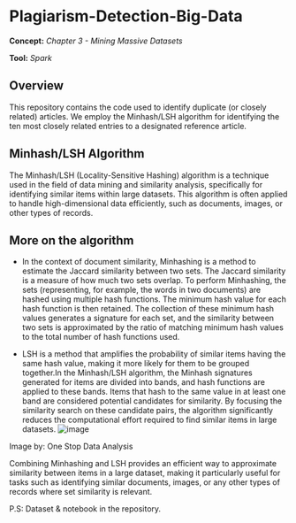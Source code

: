 # Plagiarism-Detection-Big-Data
**Concept:** _Chapter 3 - Mining Massive Datasets_

**Tool:** _Spark_

## Overview
This repository contains the code used to identify duplicate (or closely related) articles.
We employ the Minhash/LSH algorithm for identifying the ten most closely related entries to a designated reference article. 

## Minhash/LSH Algorithm
The Minhash/LSH (Locality-Sensitive Hashing) algorithm is a technique used in the field of data mining and similarity analysis, specifically for identifying similar items within large datasets. This algorithm is often applied to handle high-dimensional data efficiently, such as documents, images, or other types of records.

## More on the algorithm

* In the context of document similarity, Minhashing is a method to estimate the Jaccard similarity between two sets. The Jaccard similarity is a measure of how much two sets overlap. To perform Minhashing, the sets (representing, for example, the words in two documents) are hashed using multiple hash functions. The minimum hash value for each hash function is then retained.
The collection of these minimum hash values generates a signature for each set, and the similarity between two sets is approximated by the ratio of matching minimum hash values to the total number of hash functions used.

* LSH is a method that amplifies the probability of similar items having the same hash value, making it more likely for them to be grouped together.In the Minhash/LSH algorithm, the Minhash signatures generated for items are divided into bands, and hash functions are applied to these bands. Items that hash to the same value in at least one band are considered potential candidates for similarity.
By focusing the similarity search on these candidate pairs, the algorithm significantly reduces the computational effort required to find similar items in large datasets.
![image](https://github.com/khuranayashika31/Plagiarism-Detection-Big-Data/assets/51834607/da382693-c729-4012-8b31-ac42e666d1e9)

Image by: One Stop Data Analysis

Combining Minhashing and LSH provides an efficient way to approximate similarity between items in a large dataset, making it particularly useful for tasks such as identifying similar documents, images, or any other types of records where set similarity is relevant.

P.S: Dataset & notebook in the repository.
